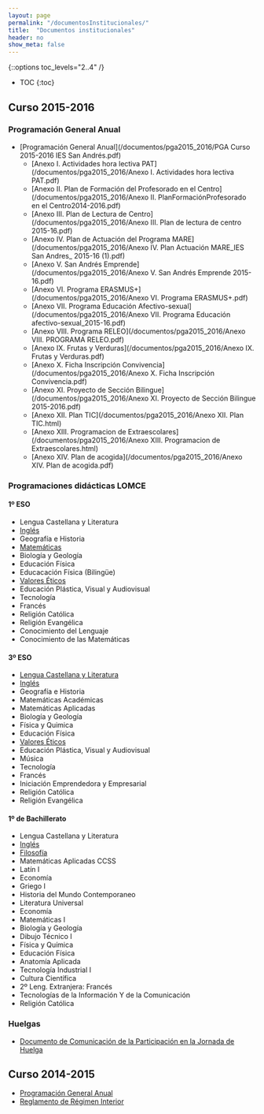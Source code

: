 ```yaml
---
layout: page
permalink: "/documentosInstitucionales/"
title:  "Documentos institucionales"
header: no
show_meta: false
---
```



{::options toc_levels="2..4" /}
* TOC
{:toc}

## Curso 2015-2016


### Programación General Anual

* [Programación General Anual](/documentos/pga2015_2016/PGA Curso 2015-2016 IES San Andrés.pdf)
  * [Anexo I. Actividades hora lectiva PAT](/documentos/pga2015_2016/Anexo I. Actividades hora lectiva PAT.pdf)
  * [Anexo II. Plan de Formación del Profesorado en el Centro](/documentos/pga2015_2016/Anexo II. PlanFormaciónProfesorado en el Centro2014-2016.pdf)
  * [Anexo III. Plan de Lectura de Centro](/documentos/pga2015_2016/Anexo III. Plan de lectura de centro 2015-16.pdf)
  * [Anexo IV. Plan de Actuación del Programa MARE](/documentos/pga2015_2016/Anexo IV. Plan Actuación MARE_IES San Andres_ 2015-16 (1).pdf)
  * [Anexo V. San Andrés Emprende](/documentos/pga2015_2016/Anexo V. San Andrés Emprende 2015-16.pdf)
  * [Anexo VI. Programa ERASMUS+](/documentos/pga2015_2016/Anexo VI. Programa ERASMUS+.pdf)
  * [Anexo VII. Programa Educación Afectivo-sexual](/documentos/pga2015_2016/Anexo VII. Programa Educación afectivo-sexual_2015-16.pdf)
  * [Anexo VIII. Programa RELEO](/documentos/pga2015_2016/Anexo VIII. PROGRAMA RELEO.pdf)  
  * [Anexo IX. Frutas y Verduras](/documentos/pga2015_2016/Anexo IX. Frutas y Verduras.pdf)    
  * [Anexo X. Ficha Inscripción Convivencia](/documentos/pga2015_2016/Anexo X. Ficha Inscripción Convivencia.pdf)
  * [Anexo XI. Proyecto de Sección Bilingue](/documentos/pga2015_2016/Anexo XI. Proyecto de Sección Bilingue 2015-2016.pdf)
  * [Anexo XII. Plan TIC](/documentos/pga2015_2016/Anexo XII. Plan TIC.html)
  * [Anexo XIII. Programacion de Extraescolares](/documentos/pga2015_2016/Anexo XIII. Programacion de Extraescolares.html)
  * [Anexo XIV. Plan de acogida](/documentos/pga2015_2016/Anexo XIV. Plan de acogida.pdf)

### Programaciones didácticas LOMCE

#### 1º ESO

- Lengua Castellana y Literatura
- [Inglés](/1esoingles20152016/)
- Geografía e Historia
- [Matemáticas](/1esomatematicas20152016/)
- Biología y Geología
- Educación Física
- Educacación Física (Bilingüe)
- [Valores Éticos](/1esovaloreseticos20152016/)
- Educación Plástica, Visual y Audiovisual
- Tecnología
- Francés
- Religión Católica
- Religión Evangélica
- Conocimiento del Lenguaje
- Conocimiento de las Matemáticas



#### 3º ESO

- [Lengua Castellana y Literatura](/3esolengua20152016/)
- [Inglés](/3esoingles20152016/)
- Geografía e Historia
- Matemáticas Académicas
- Matemáticas Aplicadas
- Biología y Geología
- Física y Quimica
- Educación Física
- [Valores Éticos](/3esovaloreseticos20152016/)
- Educación Plástica, Visual y Audiovisual
- Música
- Tecnología
- Francés
- Iniciación Emprendedora y Empresarial
- Religión Católica
- Religión Evangélica


#### 1º de Bachillerato

- Lengua Castellana y Literatura
- [Inglés](/1bachingles20152016/)
- [Filosofía](/1bachfilosofia20152016/)
- Matemáticas Aplicadas CCSS
- Latín I
- Economía
- Griego I
- Historia del Mundo Contemporaneo
- Literatura Universal
- Economía
- Matemáticas I
- Biología y Geología
- Dibujo Técnico I
- Física y Química
- Educación Física
- Anatomía Aplicada
- Tecnología Industrial I
- Cultura Científica
- 2º Leng. Extranjera: Francés
- Tecnologías de la Información Y de la Comunicación
- Religión Católica





### Huelgas

* [Documento de Comunicación de la Participación en la Jornada de Huelga](/documentos/ComunicacionDeLaParticipaciónEnLaJornadaDeHuelga.pdf)



## Curso 2014-2015

* [Programación General Anual](https://drive.google.com/folderview?id=0B4jaZeMGL7HsdmdDNVQxRjEzQVE&usp=sharing)
* [Reglamento de Régimen Interior](https://drive.google.com/file/d/0B4jaZeMGL7HsTFRHR2Jmbm10Slk/view?usp=sharing)
